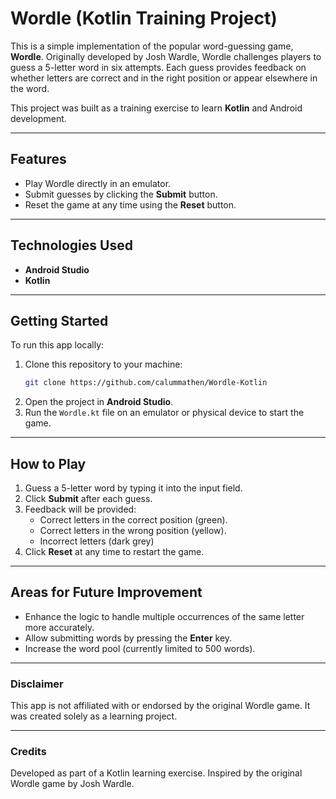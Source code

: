 
# Wordle (Kotlin Training Project)

This is a simple implementation of the popular word-guessing game, **Wordle**. Originally developed by Josh Wardle, Wordle challenges players to guess a 5-letter word in six attempts. Each guess provides feedback on whether letters are correct and in the right position or appear elsewhere in the word.

This project was built as a training exercise to learn **Kotlin** and Android development.

---

## Features

- Play Wordle directly in an emulator.
- Submit guesses by clicking the **Submit** button.
- Reset the game at any time using the **Reset** button.

---

## Technologies Used

- **Android Studio**
- **Kotlin**

---

## Getting Started

To run this app locally:

1. Clone this repository to your machine:
   ```bash
   git clone https://github.com/calummathen/Wordle-Kotlin
   ```
2. Open the project in **Android Studio**.
3. Run the `Wordle.kt` file on an emulator or physical device to start the game.

---

## How to Play

1. Guess a 5-letter word by typing it into the input field.
2. Click **Submit** after each guess.
3. Feedback will be provided:
    - Correct letters in the correct position (green).
    - Correct letters in the wrong position (yellow).
    - Incorrect letters (dark grey)
4. Click **Reset** at any time to restart the game.

---

## Areas for Future Improvement

- Enhance the logic to handle multiple occurrences of the same letter more accurately.
- Allow submitting words by pressing the **Enter** key.
- Increase the word pool (currently limited to 500 words).

---

### Disclaimer

This app is not affiliated with or endorsed by the original Wordle game. It was created solely as a learning project.

---

### Credits

Developed as part of a Kotlin learning exercise. Inspired by the original Wordle game by Josh Wardle.
